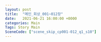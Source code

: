 ```yaml
---
layout: post
title:  "메인_회상_001~012장"
date:   2021-06-21 16:00:00 +0000
categories: Main
Tags: Story Main
SceneCode: ["scene_skip_cp001-012_q1_s10"]
---
```

